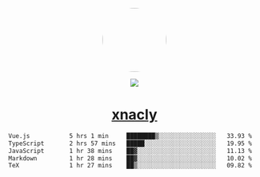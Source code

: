 <p align="center">
  <img style="border-radius: 100px" width="128" height="128" src="https://avatars.githubusercontent.com/u/47723417?v=4"/>
</p>
<p align="center">
  <img src="https://komarev.com/ghpvc/?username=xnacly&&style=flat-square"/>
</p>

<h1 align="center"><a href="https://xnacly.me"> xnacly</a> </h1>

<!--START_SECTION:waka-->

```txt
Vue.js           5 hrs 1 min     ████████▒░░░░░░░░░░░░░░░░   33.93 %
TypeScript       2 hrs 57 mins   █████░░░░░░░░░░░░░░░░░░░░   19.95 %
JavaScript       1 hr 38 mins    ██▓░░░░░░░░░░░░░░░░░░░░░░   11.13 %
Markdown         1 hr 28 mins    ██▓░░░░░░░░░░░░░░░░░░░░░░   10.02 %
TeX              1 hr 27 mins    ██▒░░░░░░░░░░░░░░░░░░░░░░   09.82 %
```

<!--END_SECTION:waka-->

